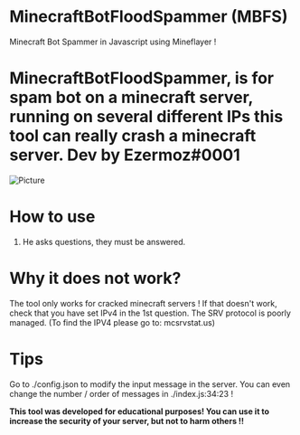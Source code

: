 # MinecraftBotFloodSpammer (MBFS)
Minecraft Bot Spammer in Javascript using Mineflayer !

# MinecraftBotFloodSpammer, is for spam bot on a minecraft server, running on several different IPs this tool can really crash a minecraft server. Dev by Ezermoz#0001

![Picture](https://zupimages.net/up/21/23/6jh2.png)

# How to use
1. He asks questions, they must be answered. 


# Why it does not work? 
The tool only works for cracked minecraft servers !
If that doesn't work, check that you have set IPv4 in the 1st question. The SRV protocol is poorly managed. (To find the IPV4 please go to: mcsrvstat.us)

# Tips
Go to ./config.json to modify the input message in the server. 
You can even change the number / order of messages in ./index.js:34:23 !

**This tool was developed for educational purposes! You can use it to increase the security of your server, but not to harm others !!**



